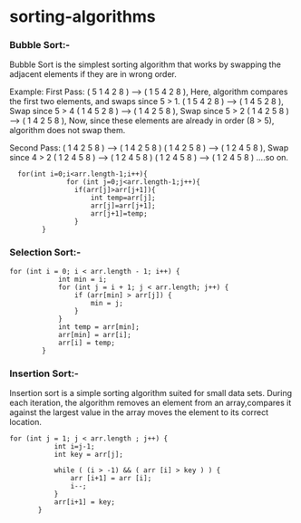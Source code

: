 # sorting-algorithms
### Bubble Sort:-

Bubble Sort is the simplest sorting algorithm that works by swapping the adjacent elements if they are in wrong order.

Example:
First Pass:
( 5 1 4 2 8 ) –> ( 1 5 4 2 8 ), Here, algorithm compares the first two elements, and swaps since 5 > 1.
( 1 5 4 2 8 ) –>  ( 1 4 5 2 8 ), Swap since 5 > 4
( 1 4 5 2 8 ) –>  ( 1 4 2 5 8 ), Swap since 5 > 2
( 1 4 2 5 8 ) –> ( 1 4 2 5 8 ), Now, since these elements are already in order (8 > 5), algorithm does not swap them.

Second Pass:
( 1 4 2 5 8 ) –> ( 1 4 2 5 8 )
( 1 4 2 5 8 ) –> ( 1 2 4 5 8 ), Swap since 4 > 2
( 1 2 4 5 8 ) –> ( 1 2 4 5 8 )
( 1 2 4 5 8 ) –>  ( 1 2 4 5 8 )
....so on.
```
  for(int i=0;i<arr.length-1;i++){
              for (int j=0;j<arr.length-1;j++){
                if(arr[j]>arr[j+1]){
                    int temp=arr[j];
                    arr[j]=arr[j+1];
                    arr[j+1]=temp;
                }
        } 
```

### Selection Sort:-

```
for (int i = 0; i < arr.length - 1; i++) {
            int min = i;
            for (int j = i + 1; j < arr.length; j++) {
                if (arr[min] > arr[j]) {
                    min = j;
                }
            }
            int temp = arr[min];
            arr[min] = arr[i];
            arr[i] = temp;
        }

```


### Insertion Sort:-

Insertion sort is a simple sorting algorithm suited for small data sets. During each iteration, the algorithm
removes an element from an array,compares it against the largest value in the array moves the element to its correct location.

 ```
 for (int j = 1; j < arr.length ; j++) {
            int i=j-1;
            int key = arr[j];

            while ( (i > -1) && ( arr [i] > key ) ) {
                arr [i+1] = arr [i];
                i--;
            }
            arr[i+1] = key;
        }
 ```
       
        

